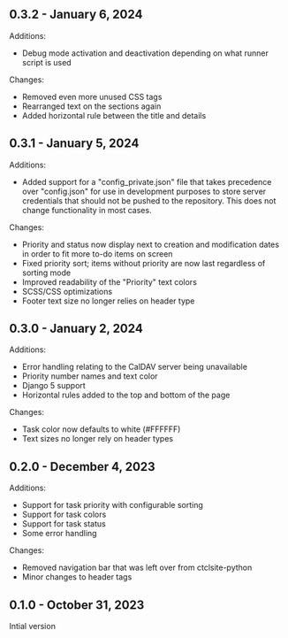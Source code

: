 ## 0.3.2 - January 6, 2024

Additions:
- Debug mode activation and deactivation depending on what runner script is used

Changes:
- Removed even more unused CSS tags
- Rearranged text on the sections again
- Added horizontal rule between the title and details

## 0.3.1 - January 5, 2024

Additions:
- Added support for a "config_private.json" file that takes precedence over "config.json" for use in development purposes to store server credentials that should not be pushed to the repository. This does not change functionality in most cases.

Changes:
- Priority and status now display next to creation and modification dates in order to fit more to-do items on screen
- Fixed priority sort; items without priority are now last regardless of sorting mode
- Improved readability of the "Priority" text colors
- SCSS/CSS optimizations
- Footer text size no longer relies on header type

## 0.3.0 - January 2, 2024

Additions:
- Error handling relating to the CalDAV server being unavailable
- Priority number names and text color
- Django 5 support
- Horizontal rules added to the top and bottom of the page

Changes:
- Task color now defaults to white (#FFFFFF)
- Text sizes no longer rely on header types

## 0.2.0 - December 4, 2023

Additions:
- Support for task priority with configurable sorting
- Support for task colors
- Support for task status
- Some error handling

Changes:
- Removed navigation bar that was left over from ctclsite-python
- Minor changes to header tags

## 0.1.0 - October 31, 2023

Intial version
